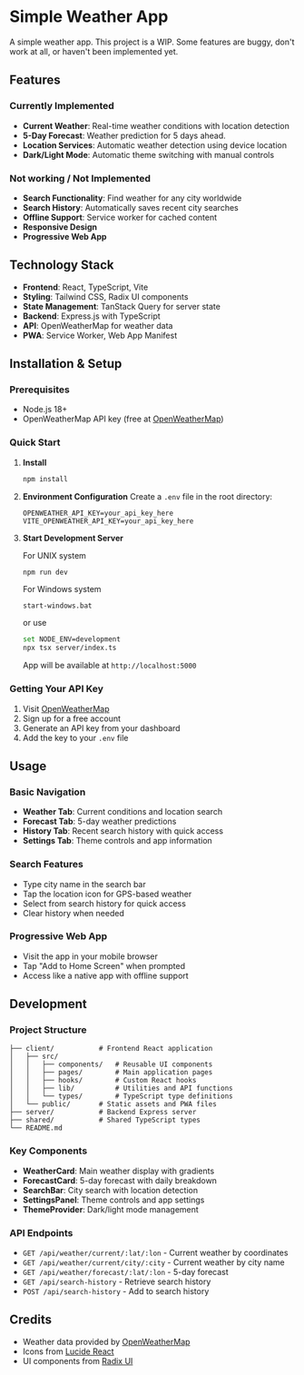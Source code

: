 # Simple Weather App

A simple weather app. This project is a WIP. Some features are buggy, don't work at all, or haven't been implemented yet.

## Features

### Currently Implemented
- **Current Weather**: Real-time weather conditions with location detection
- **5-Day Forecast**: Weather prediction for 5 days ahead.
- **Location Services**: Automatic weather detection using device location
- **Dark/Light Mode**: Automatic theme switching with manual controls

### Not working / Not Implemented
- **Search Functionality**: Find weather for any city worldwide
- **Search History**: Automatically saves recent city searches
- **Offline Support**: Service worker for cached content
- **Responsive Design**
- **Progressive Web App**

## Technology Stack

- **Frontend**: React, TypeScript, Vite
- **Styling**: Tailwind CSS, Radix UI components
- **State Management**: TanStack Query for server state
- **Backend**: Express.js with TypeScript
- **API**: OpenWeatherMap for weather data
- **PWA**: Service Worker, Web App Manifest

## Installation & Setup

### Prerequisites
- Node.js 18+ 
- OpenWeatherMap API key (free at [OpenWeatherMap](https://openweathermap.org))

### Quick Start

1. **Install**
   ```bash
   npm install
   ```

2. **Environment Configuration**
   Create a `.env` file in the root directory:
   ```env
   OPENWEATHER_API_KEY=your_api_key_here
   VITE_OPENWEATHER_API_KEY=your_api_key_here
   ```

3. **Start Development Server**
   
   For UNIX system
   ```bash
   npm run dev
   ```

   For Windows system
   ```
   start-windows.bat
   ```
   or use
   ```bash
   set NODE_ENV=development
   npx tsx server/index.ts
   ```

   App will be available at `http://localhost:5000`

### Getting Your API Key

1. Visit [OpenWeatherMap](https://openweathermap.org)
2. Sign up for a free account
3. Generate an API key from your dashboard
4. Add the key to your `.env` file

## Usage

### Basic Navigation
- **Weather Tab**: Current conditions and location search
- **Forecast Tab**: 5-day weather predictions
- **History Tab**: Recent search history with quick access
- **Settings Tab**: Theme controls and app information

### Search Features
- Type city name in the search bar
- Tap the location icon for GPS-based weather
- Select from search history for quick access
- Clear history when needed

### Progressive Web App
- Visit the app in your mobile browser
- Tap "Add to Home Screen" when prompted
- Access like a native app with offline support

## Development

### Project Structure
```
├── client/           # Frontend React application
│   ├── src/
│   │   ├── components/   # Reusable UI components
│   │   ├── pages/        # Main application pages
│   │   ├── hooks/        # Custom React hooks
│   │   ├── lib/          # Utilities and API functions
│   │   └── types/        # TypeScript type definitions
│   └── public/       # Static assets and PWA files
├── server/           # Backend Express server
├── shared/           # Shared TypeScript types
└── README.md
```

### Key Components
- **WeatherCard**: Main weather display with gradients
- **ForecastCard**: 5-day forecast with daily breakdown
- **SearchBar**: City search with location detection
- **SettingsPanel**: Theme controls and app settings
- **ThemeProvider**: Dark/light mode management

### API Endpoints
- `GET /api/weather/current/:lat/:lon` - Current weather by coordinates
- `GET /api/weather/current/city/:city` - Current weather by city name
- `GET /api/weather/forecast/:lat/:lon` - 5-day forecast
- `GET /api/search-history` - Retrieve search history
- `POST /api/search-history` - Add to search history

## Credits

- Weather data provided by [OpenWeatherMap](https://openweathermap.org)
- Icons from [Lucide React](https://lucide.dev)
- UI components from [Radix UI](https://radix-ui.com)